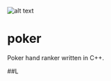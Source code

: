 ![alt text](http://donnemartin.com/wp-content/uploads/2014/10/poker_cover.jpg)

poker
============

Poker hand ranker written in C++.

##L